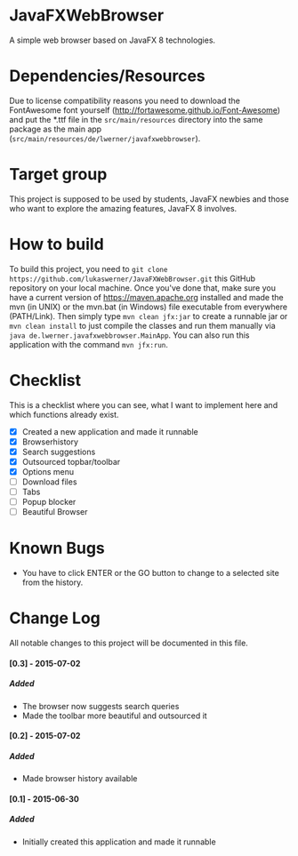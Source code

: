 # JavaFXWebBrowser
A simple web browser based on JavaFX 8 technologies.

# Dependencies/Resources
Due to license compatibility reasons you need to download the FontAwesome font yourself (http://fortawesome.github.io/Font-Awesome) and put the *.ttf file in the `src/main/resources` directory into the same package as the main app (`src/main/resources/de/lwerner/javafxwebbrowser`).

# Target group
This project is supposed to be used by students, JavaFX newbies and those who want to explore the amazing features, JavaFX 8 involves.

# How to build
To build this project, you need to `git clone https://github.com/lukaswerner/JavaFXWebBrowser.git` this GitHub repository on your local machine. Once you've done that, make sure you have a current version of https://maven.apache.org installed and made the mvn (in UNIX) or the mvn.bat (in Windows) file executable from everywhere (PATH/Link). Then simply type `mvn clean jfx:jar` to create a runnable jar or `mvn clean install` to just compile the classes and run them manually via `java de.lwerner.javafxwebbrowser.MainApp`. You can also run this application with the command `mvn jfx:run`.

# Checklist
This is a checklist where you can see, what I want to implement here and which functions already exist.
- [x] Created a new application and made it runnable
- [x] Browserhistory
- [x] Search suggestions
- [x] Outsourced topbar/toolbar
- [x] Options menu
- [ ] Download files
- [ ] Tabs
- [ ] Popup blocker
- [ ] Beautiful Browser

# Known Bugs
- You have to click ENTER or the GO button to change to a selected site from the history.

# Change Log
All notable changes to this project will be documented in this file.

#### [0.3] - 2015-07-02
##### Added
- The browser now suggests search queries
- Made the toolbar more beautiful and outsourced it

#### [0.2] - 2015-07-02
##### Added
- Made browser history available

#### [0.1] - 2015-06-30
##### Added
- Initially created this application and made it runnable
